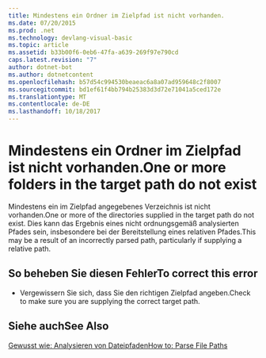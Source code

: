 ```yaml
---
title: Mindestens ein Ordner im Zielpfad ist nicht vorhanden.
ms.date: 07/20/2015
ms.prod: .net
ms.technology: devlang-visual-basic
ms.topic: article
ms.assetid: b33b00f6-0eb6-47fa-a639-269f97e790cd
caps.latest.revision: "7"
author: dotnet-bot
ms.author: dotnetcontent
ms.openlocfilehash: b57d54c994530beaeac6a8a07ad959648c2f8007
ms.sourcegitcommit: bd1ef61f4bb794b25383d3d72e71041a5ced172e
ms.translationtype: MT
ms.contentlocale: de-DE
ms.lasthandoff: 10/18/2017
---
```

# <a name="one-or-more-folders-in-the-target-path-do-not-exist"></a><span data-ttu-id="f1950-102">Mindestens ein Ordner im Zielpfad ist nicht vorhanden.</span><span class="sxs-lookup"><span data-stu-id="f1950-102">One or more folders in the target path do not exist</span></span>
<span data-ttu-id="f1950-103">Mindestens ein im Zielpfad angegebenes Verzeichnis ist nicht vorhanden.</span><span class="sxs-lookup"><span data-stu-id="f1950-103">One or more of the directories supplied in the target path do not exist.</span></span> <span data-ttu-id="f1950-104">Dies kann das Ergebnis eines nicht ordnungsgemäß analysierten Pfades sein, insbesondere bei der Bereitstellung eines relativen Pfades.</span><span class="sxs-lookup"><span data-stu-id="f1950-104">This may be a result of an incorrectly parsed path, particularly if supplying a relative path.</span></span>  
  
## <a name="to-correct-this-error"></a><span data-ttu-id="f1950-105">So beheben Sie diesen Fehler</span><span class="sxs-lookup"><span data-stu-id="f1950-105">To correct this error</span></span>  
  
-   <span data-ttu-id="f1950-106">Vergewissern Sie sich, dass Sie den richtigen Zielpfad angeben.</span><span class="sxs-lookup"><span data-stu-id="f1950-106">Check to make sure you are supplying the correct target path.</span></span>  
  
## <a name="see-also"></a><span data-ttu-id="f1950-107">Siehe auch</span><span class="sxs-lookup"><span data-stu-id="f1950-107">See Also</span></span>  
 [<span data-ttu-id="f1950-108">Gewusst wie: Analysieren von Dateipfaden</span><span class="sxs-lookup"><span data-stu-id="f1950-108">How to: Parse File Paths</span></span>](../../visual-basic/developing-apps/programming/drives-directories-files/how-to-parse-file-paths.md)

